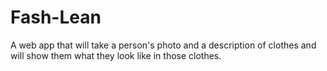 # Fash-Lean

A web app that will take a person's photo and a description of clothes and will show them what they look like in those clothes.

